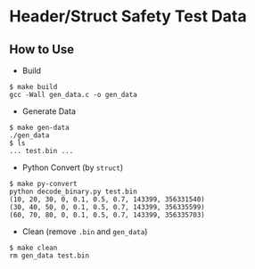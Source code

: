 Header/Struct Safety Test Data
==============================

## How to Use

* Build

```
$ make build
gcc -Wall gen_data.c -o gen_data
```

* Generate Data

```
$ make gen-data
./gen_data
$ ls
... test.bin ...
```

* Python Convert (by `struct`)

```
$ make py-convert
python decode_binary.py test.bin
(10, 20, 30, 0, 0.1, 0.5, 0.7, 143399, 356331540)
(30, 40, 50, 0, 0.1, 0.5, 0.7, 143399, 356335599)
(60, 70, 80, 0, 0.1, 0.5, 0.7, 143399, 356335703)
```

* Clean (remove `.bin` and `gen_data`)

```
$ make clean
rm gen_data test.bin
```
